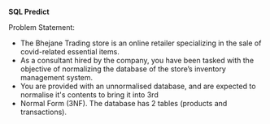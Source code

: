**SQL Predict** 

Problem Statement:
- The Bhejane Trading store is an online retailer specializing in the sale of covid-related essential items. 
- As a consultant hired by the company, you have been tasked with the objective of normalizing the database of the
store’s inventory management system.
- You are provided with an unnormalised database, and are expected to normalise it's contents to bring it into 3rd
- Normal Form (3NF). The database has 2 tables (products and transactions). 
